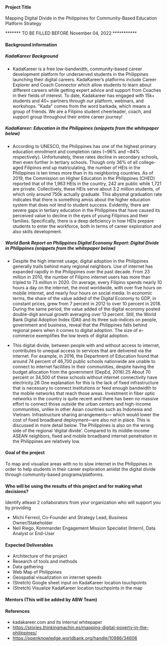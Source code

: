 #### Project Title
Mapping Digital Divide in the Philippines for Community-Based Education Platform Strategy

******* TO BE FILLED BEFORE November 04, 2022 ***********

#### Background information
##### KadaKareer Background
- KadaKareer is a free low-bandwidth, community-based career development platform for underserved students in the Philippines launching their digital careers. KadaKareer’s platforms include Career Explorer and Coach Connector which allow students to learn about different careers while getting expert advice and support from Coaches in their fields of interest. To date, Kadakareer has engaged with 15k+ students and 40+ partners through our platform, webinars, and workshops. "Kada" comes from the word barkada, which means a group of friends. We are a Filipino student cheerleader, coach, and support group throughout their entire career journey!

##### KadaKareer: Education in the Philippines (snippets from the whitepaper below)
- According to UNESCO, the Philippines has one of the highest primary education enrollment and completion rates (~96% and ~84%
respectively). Unfortunately, these rates decline in secondary schools, then even further in tertiary schools. Though only 36% of all college-aged Filipinos end up matriculating, the number of HEIs in the Philippines is ten times more than in its neighboring countries. As of 2019, the Commission on Higher Education in the Philippines (CHED) reported that of the 1,963 HEIs in the country, 242 are public while 1,721 are private. Collectively, these HEIs serve about 3.2 million students, of which only around 750k actually graduate. This abysmal graduation rate indicates that there is something amiss about the higher education system that does not lend to student success. Evidently, there are severe gaps in tertiary education in the Philippines that have caused its perceived value to decline in the eyes of young Filipinos and their families. Specifically, there is a deep deficiency in how HEIs prepare students to enter the workforce, both in terms of career exploration and also skills development.

##### World Bank Report on Philippines Digital Economy Report: Digital Divide in Philippines (snippets from the whitepaper below)
- Despite the high internet usage, digital adoption in the Philippines generally trails behind many regional neighbors. Use of internet has expanded rapidly in the Philippines over the past decade. From 23 million in 2010, the number of Filipino internet users has more than tripled to 73 million in 2020. On average, every Filipino spends nearly 10 hours a day on the internet, the most worldwide, with over five hours on mobile internet, and nearly four hours on social media. In economic terms, the share of the value added of the Digital Economy to GDP, in constant prices, grew from 7 percent in 2012 to over 10 percent in 2018. During the same period, the value added of the digital economy posted double-digit annual growth averaging over 13 percent. Still, the World Bank Digital Adoption Index (DAI) and its three sub-indices on people, government and business, reveal that the Philippines falls behind regional peers when it comes to digital adoption. The size of e-commerce exemplifies the low levels of digital adoption. 

- This digital divide, between people with and without access to internet, contributes to unequal access to services that are delivered via the internet. For example, in 2016, the Department of Education found that around 74 percent of 46,700 public schools nationwide are unable to connect to internet facilities in their communities, despite having the budget allocation from the government (DepEd, 2016).25 About 70 percent or 34,500 of these schools without internet connectivity have electricity.26 One explanation for this is the lack of fixed infrastructure that is necessary to connect institutions or feed enough bandwidth to the mobile networks that reach those areas. Investment in fiber optic networks in the country is quite recent and there has been no massive effort to connect those outside the urban centers and high-income communities, unlike in other Asian countries such as Indonesia and Vietnam. Infrastructure sharing arrangements— which would lower the cost of fixed broadband deployment—are also not in place. This is discussed in more detail below. The Philippines is also on the wrong side of the regional ‘digital divide’. Compared to its middle-income ASEAN neighbors, fixed and mobile broadband internet penetration in the Philippines are relatively low. 

#### Goal of the project
To map and visualize areas with no to slow internet in the Philippines in order to help students in their career exploration amidst the digital divide through community-based programs/platforms. 

#### Who will be using the results of this project and for making what decisions?

Identify atleast 2 collaborators from your organization who will support you by providing
- Michi Ferreol, Co-Founder and Strategy Lead, Business Owner/Stakeholder
- Neil Riego, Kommander Engagement Mission Specialist (Intern), Data Analyst or End-User

#### Expected Deliverables
- Architecture of the project
- Research of tools and methods
- Data gathering
- Web Map of Philippines
- Geospatial visualization on internet speeds
- (Stretch) Google sheet input on KadaKareer location touchpoints
- (Stretch) Visualize KadaKareer location touchpoints in the map

#### Mentors (This will be added by ABW Team)

#### References
- kadakareer.com and its internal whitepaper
- https://stories.thinkingmachin.es/mapping-digital-poverty-in-the-philippines/
- https://openknowledge.worldbank.org/handle/10986/34606
